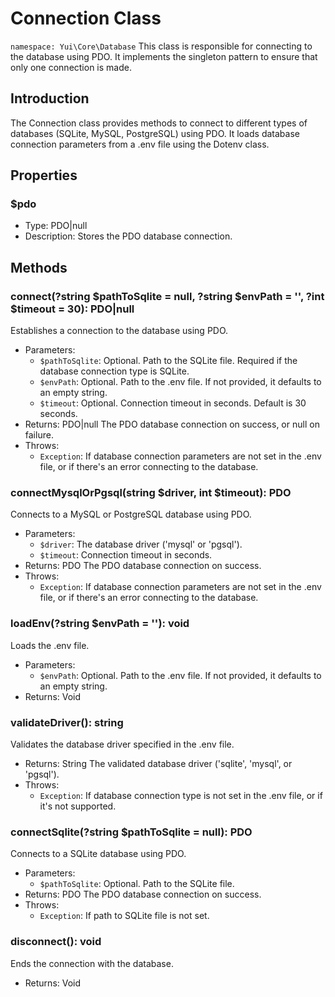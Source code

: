 # Connection Class

`namespace: Yui\Core\Database`
This class is responsible for connecting to the database using PDO. It implements the singleton pattern to ensure that only one connection is made.

## Introduction
The Connection class provides methods to connect to different types of databases (SQLite, MySQL, PostgreSQL) using PDO. It loads database connection parameters from a .env file using the Dotenv class.

## Properties

### $pdo
- Type: PDO|null
- Description: Stores the PDO database connection.

## Methods

### connect(?string $pathToSqlite = null, ?string $envPath = '', ?int $timeout = 30): PDO|null
Establishes a connection to the database using PDO.
- Parameters:
  - `$pathToSqlite`: Optional. Path to the SQLite file. Required if the database connection type is SQLite.
  - `$envPath`: Optional. Path to the .env file. If not provided, it defaults to an empty string.
  - `$timeout`: Optional. Connection timeout in seconds. Default is 30 seconds.
- Returns: PDO|null The PDO database connection on success, or null on failure.
- Throws:
  - `Exception`: If database connection parameters are not set in the .env file, or if there's an error connecting to the database.

### connectMysqlOrPgsql(string $driver, int $timeout): PDO
Connects to a MySQL or PostgreSQL database using PDO.
- Parameters:
  - `$driver`: The database driver ('mysql' or 'pgsql').
  - `$timeout`: Connection timeout in seconds.
- Returns: PDO The PDO database connection on success.
- Throws:
  - `Exception`: If database connection parameters are not set in the .env file, or if there's an error connecting to the database.

### loadEnv(?string $envPath = ''): void
Loads the .env file.
- Parameters:
  - `$envPath`: Optional. Path to the .env file. If not provided, it defaults to an empty string.
- Returns: Void

### validateDriver(): string
Validates the database driver specified in the .env file.
- Returns: String The validated database driver ('sqlite', 'mysql', or 'pgsql').
- Throws:
  - `Exception`: If database connection type is not set in the .env file, or if it's not supported.

### connectSqlite(?string $pathToSqlite = null): PDO
Connects to a SQLite database using PDO.
- Parameters:
  - `$pathToSqlite`: Optional. Path to the SQLite file.
- Returns: PDO The PDO database connection on success.
- Throws:
  - `Exception`: If path to SQLite file is not set.

### disconnect(): void
Ends the connection with the database.
- Returns: Void
